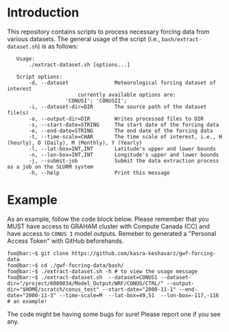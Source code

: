 # Introduction

This repository contains scripts to process necessary forcing data from various datasets. The general usage of the script (i.e., `bash/extract-dataset.sh`) is as follows:

```
   Usage:
       ./extract-dataset.sh [options...]

   Script options:
       -d, --dataset               Meteorological forcing dataset of interest
       				   currently available options are:
				   'CONUSI'; 'CONUSII';
       -i, --dataset-dir=DIR       The source path of the dataset file(s)
       -o, --output-dir=DIR        Writes processed files to DIR
       -s, --start-date=STRING     The start date of the forcing data
       -e, --end-date=STRING       The end date of the forcing data
       -t, --time-scale=CHAR       The time scale of interest, i.e., H (hourly), D (Daily), M (Monthly), Y (Yearly)
       -l, --lat-box=INT,INT       Latitude's upper and lower bounds
       -n, --lon-box=INT,INT       Longitude's upper and lower bounds
       -j, --submit-job            Submit the data extraction process as a job on the SLURM system
       -h, --help                  Print this message

```

# Example

As an example, follow the code block below. Please remember that you MUST have access to GRAHAM cluster with Compute Canada (CC) and have access to `CONUS I` model outputs. Remeber to generated a "Personal Access Token" with GitHub beforehands. 

```console
foo@bar:~$ git clone https://github.com/kasra-keshavarz/gwf-forcing-data 
foo@bar:~$ cd ./gwf-focring-data/bash/
foo@bar:~$ ./extract-dataset.sh -h # to view the usage message
foo@bar:~$ ./extract-dataset.sh  --dataset=CONUS1 --dataset-dir="/project/6008034/Model_Output/WRF/CONUS/CTRL/" --output-dir="$HOME/scratch/conus_test" --start-date="2000-11-1" --end-date="2000-11-3" --time-scale=M  --lat-box=49,51  --lon-box=-117,-116 # an example!

```

The code might be having some bugs for sure! Please report one if you see any.
